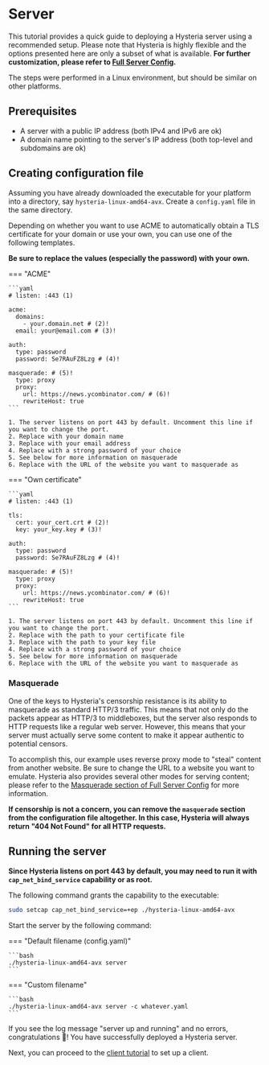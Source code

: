 # Server

This tutorial provides a quick guide to deploying a Hysteria server using a recommended setup. Please note that Hysteria is highly flexible and the options presented here are only a subset of what is available. **For further customization, please refer to [Full Server Config](../advanced/Full-Server-Config.md).**

The steps were performed in a Linux environment, but should be similar on other platforms.

## Prerequisites

- A server with a public IP address (both IPv4 and IPv6 are ok)
- A domain name pointing to the server's IP address (both top-level and subdomains are ok)

## Creating configuration file

Assuming you have already downloaded the executable for your platform into a directory, say `hysteria-linux-amd64-avx`. Create a `config.yaml` file in the same directory.

Depending on whether you want to use ACME to automatically obtain a TLS certificate for your domain or use your own, you can use one of the following templates.

**Be sure to replace the values (especially the password) with your own.**

=== "ACME"

    ```yaml
    # listen: :443 (1)

    acme:
      domains:
        - your.domain.net # (2)!
      email: your@email.com # (3)!

    auth:
      type: password
      password: Se7RAuFZ8Lzg # (4)!

    masquerade: # (5)!
      type: proxy
      proxy:
        url: https://news.ycombinator.com/ # (6)!
        rewriteHost: true
    ```

    1. The server listens on port 443 by default. Uncomment this line if you want to change the port.
    2. Replace with your domain name
    3. Replace with your email address
    4. Replace with a strong password of your choice
    5. See below for more information on masquerade
    6. Replace with the URL of the website you want to masquerade as

=== "Own certificate"

    ```yaml
    # listen: :443 (1)

    tls:
      cert: your_cert.crt # (2)!
      key: your_key.key # (3)!

    auth:
      type: password
      password: Se7RAuFZ8Lzg # (4)!

    masquerade: # (5)!
      type: proxy
      proxy:
        url: https://news.ycombinator.com/ # (6)!
        rewriteHost: true
    ```

    1. The server listens on port 443 by default. Uncomment this line if you want to change the port.
    2. Replace with the path to your certificate file
    3. Replace with the path to your key file
    4. Replace with a strong password of your choice
    5. See below for more information on masquerade
    6. Replace with the URL of the website you want to masquerade as

### Masquerade

One of the keys to Hysteria's censorship resistance is its ability to masquerade as standard HTTP/3 traffic. This means that not only do the packets appear as HTTP/3 to middleboxes, but the server also responds to HTTP requests like a regular web server. However, this means that your server must actually serve some content to make it appear authentic to potential censors.

To accomplish this, our example uses reverse proxy mode to "steal" content from another website. Be sure to change the URL to a website you want to emulate. Hysteria also provides several other modes for serving content; please refer to the [Masquerade section of Full Server Config](../advanced/Full-Server-Config.md#masquerade) for more information.

**If censorship is not a concern, you can remove the `masquerade` section from the configuration file altogether. In this case, Hysteria will always return "404 Not Found" for all HTTP requests.**

## Running the server

**Since Hysteria listens on port 443 by default, you may need to run it with `cap_net_bind_service` capability or as root.**

The following command grants the capability to the executable:

```bash
sudo setcap cap_net_bind_service=+ep ./hysteria-linux-amd64-avx
```

Start the server by the following command:

=== "Default filename (config.yaml)"

    ```bash
    ./hysteria-linux-amd64-avx server
    ```

=== "Custom filename"

    ```bash
    ./hysteria-linux-amd64-avx server -c whatever.yaml
    ```

If you see the log message "server up and running" and no errors, congratulations 🎉! You have successfully deployed a Hysteria server.

Next, you can proceed to the [client tutorial](Client.md) to set up a client.
